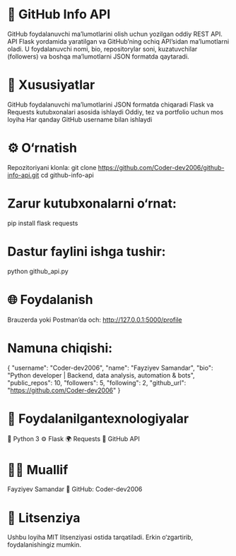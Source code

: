 # 🧠 GitHub Info API
GitHub foydalanuvchi ma’lumotlarini olish uchun yozilgan oddiy REST API.
API Flask yordamida yaratilgan va GitHub’ning ochiq API’sidan ma’lumotlarni oladi.
U foydalanuvchi nomi, bio, repositorylar soni, kuzatuvchilar (followers) va boshqa ma’lumotlarni JSON formatda qaytaradi.

# 🚀 Xususiyatlar
GitHub foydalanuvchi ma’lumotlarini JSON formatda chiqaradi
Flask va Requests kutubxonalari asosida ishlaydi
Oddiy, tez va portfolio uchun mos loyiha
Har qanday GitHub username bilan ishlaydi

# ⚙️ O‘rnatish
Repozitoriyani klonla:
git clone https://github.com/Coder-dev2006/github-info-api.git
cd github-info-api

# Zarur kutubxonalarni o‘rnat:
pip install flask requests

# Dastur faylini ishga tushir:
python github_api.py

# 🌐 Foydalanish
Brauzerda yoki Postman’da och:
http://127.0.0.1:5000/profile

# Namuna chiqishi:
{
  "username": "Coder-dev2006",
  "name": "Fayziyev Samandar",
  "bio": "Python developer | Backend, data analysis, automation & bots",
  "public_repos": 10,
  "followers": 5,
  "following": 2,
  "github_url": "https://github.com/Coder-dev2006"
}

# 🧰 Foydalanilgantexnologiyalar
🐍 Python 3
⚙️ Flask
🌍 Requests
💾 GitHub API

# 🧑‍💻 Muallif
Fayziyev Samandar
📎 GitHub: Coder-dev2006
# 📜 Litsenziya
Ushbu loyiha MIT litsenziyasi ostida tarqatiladi.
Erkin o‘zgartirib, foydalanishingiz mumkin.
